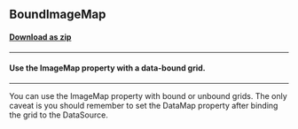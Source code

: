 ## BoundImageMap
#### [Download as zip](https://minhaskamal.github.io/DownGit/#/home?url=https://github.com/GrapeCity/ComponentOne-WinForms-Samples/tree/master/NetFramework\FlexGrid\CS\BoundImageMap)
____
#### Use the ImageMap property with a data-bound grid.
____
You can use the ImageMap property with bound or unbound grids. The only caveat is you should remember to set the DataMap property after binding the grid to the DataSource. 